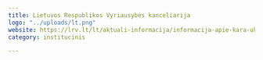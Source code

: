```yaml
---
title: Lietuvos Respublikos Vyriausybės kanceliarija
logo: "../uploads/lt.png"
website: https://lrv.lt/lt/aktuali-informacija/informacija-apie-kara-ukrainoje/aktuali-informacija-1
category: institucinis

---
```

